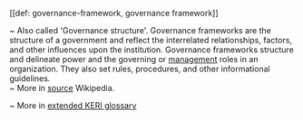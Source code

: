 [[def: governance-framework, governance framework]]

~ Also called 'Governance structure'. Governance frameworks are the structure of a government and reflect the interrelated relationships, factors, and other influences upon the institution. Governance frameworks structure and delineate power and the governing or [management](https://en.wikipedia.org/wiki/Management) roles in an organization. They also set rules, procedures, and other informational guidelines.  
~ More in [source](https://en.wikipedia.org/wiki/Governance_framework) Wikipedia.

~ More in <a href="https://weboftrust.github.io/WOT-terms/docs/glossary/governance-framework">extended KERI glossary</a>
